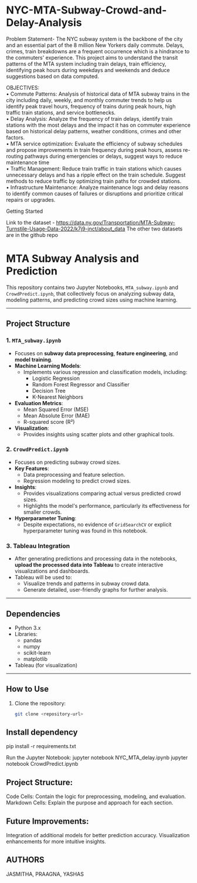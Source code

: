 # NYC-MTA-Subway-Crowd-and-Delay-Analysis

Problem Statement- 
The NYC subway system is the backbone of the city and an essential part of the 8 million New Yorkers daily commute. Delays, crimes, train breakdowns are a frequent occurrence which is a hindrance to the commuters' experience. This project aims to understand the transit patterns of the MTA system including train delays, train efficiency, identifying peak hours during weekdays and weekends and deduce suggestions based on data computed.

OBJECTIVES:  
• Commute Patterns: Analysis of historical data of MTA subway trains in the city including daily, weekly, and monthly commuter trends to help us identify peak travel hours, frequency of trains during peak hours, high traffic train stations, and service bottlenecks.  
• Delay Analysis: Analyze the frequency of train delays, identify train stations with the most delays and the impact it has on commuter experience based on historical delay patterns, weather conditions, crimes and other factors.  
• MTA service optimization: Evaluate the efficiency of subway schedules and propose improvements in train frequency during peak hours, assess re-routing pathways during emergencies or delays, suggest ways to reduce maintenance time  
• Traffic Management: Reduce train traffic in train stations which causes unnecessary delays and has a ripple effect on the train schedule. Suggest methods to reduce traffic by optimizing train paths for crowded stations.  
• Infrastructure Maintenance: Analyze maintenance logs and delay reasons to identify common causes of failures or disruptions and prioritize critical repairs or upgrades.  

Getting Started 

Link to the dataset - https://data.ny.gov/Transportation/MTA-Subway-Turnstile-Usage-Data-2022/k7j9-jnct/about_data
The other two datasets are in the github repo

# MTA Subway Analysis and Prediction

This repository contains two Jupyter Notebooks, `MTA_subway.ipynb` and `CrowdPredict.ipynb`, that collectively focus on analyzing subway data, modeling patterns, and predicting crowd sizes using machine learning.

---

## Project Structure

### 1. **`MTA_subway.ipynb`**
   - Focuses on **subway data preprocessing**, **feature engineering**, and **model training**.
   - **Machine Learning Models**:
     - Implements various regression and classification models, including:
       - Logistic Regression
       - Random Forest Regressor and Classifier
       - Decision Tree
       - K-Nearest Neighbors
   - **Evaluation Metrics**:
     - Mean Squared Error (MSE)
     - Mean Absolute Error (MAE)
     - R-squared score (R²)
   - **Visualization**:
     - Provides insights using scatter plots and other graphical tools.

### 2. **`CrowdPredict.ipynb`**
   - Focuses on predicting subway crowd sizes.
   - **Key Features**:
     - Data preprocessing and feature selection.
     - Regression modeling to predict crowd sizes.
   - **Insights**:
     - Provides visualizations comparing actual versus predicted crowd sizes.
     - Highlights the model's performance, particularly its effectiveness for smaller crowds.
   - **Hyperparameter Tuning**:
     - Despite expectations, no evidence of `GridSearchCV` or explicit hyperparameter tuning was found in this notebook.

### 3. **Tableau Integration**
   - After generating predictions and processing data in the notebooks, **upload the processed data into Tableau** to create interactive visualizations and dashboards.
   - Tableau will be used to:
     - Visualize trends and patterns in subway crowd data.
     - Generate detailed, user-friendly graphs for further analysis.

---

## Dependencies

- Python 3.x
- Libraries:
  - pandas
  - numpy
  - scikit-learn
  - matplotlib
- Tableau (for visualization)

---

## How to Use

1. Clone the repository:
   ```bash
   git clone <repository-url>

## Install dependency 
pip install -r requirements.txt

Run the Jupyter Notebook:
jupyter notebook NYC_MTA_delay.ipynb
jupyter notebook CrowdPredict.ipynb

## Project Structure:
Code Cells: Contain the logic for preprocessing, modeling, and evaluation.
Markdown Cells: Explain the purpose and approach for each section.

## Future Improvements:
Integration of additional models for better prediction accuracy.
Visualization enhancements for more intuitive insights.

## AUTHORS
 JASMITHA, PRAAGNA, YASHAS
